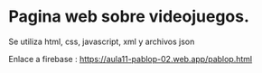 # Pagina web sobre videojuegos.
Se utiliza html, css, javascript, xml y archivos json

Enlace a firebase : https://aula11-pablop-02.web.app/pablop.html
